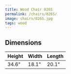 ```yaml
---
title: Wood Chair 026S
permalink: /chairs/026S/
image: chairs/026S.jpg
tags: wood
---
```



## Dimensions

Height | Width | Length
-------|-------|-------
34.6"  | 18.1" | 20.1"